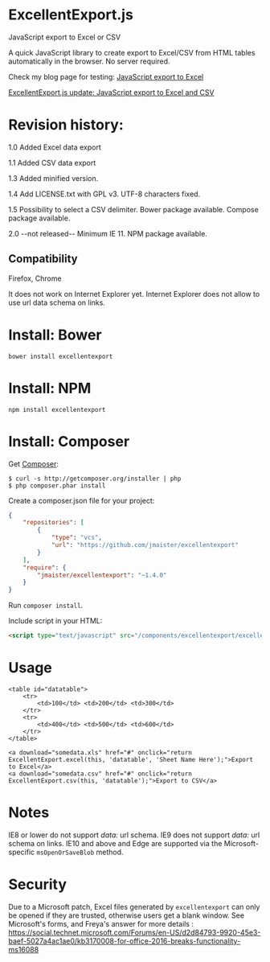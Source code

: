 ExcellentExport.js
==================

JavaScript export to Excel or CSV

A quick JavaScript library to create export to Excel/CSV from HTML tables automatically in the browser. No server required.

Check my blog page for testing:
[JavaScript export to Excel](http://jordiburgos.com/post/2013/javascript-export-to-excel.html)

[ExcellentExport.js update: JavaScript export to Excel and CSV](http://jordiburgos.com/post/2014/excellentexport-javascript-export-to-excel-csv.html)

Revision history:
=================

1.0 Added Excel data export

1.1 Added CSV data export

1.3 Added minified version.

1.4 Add LICENSE.txt with GPL v3.
    UTF-8 characters fixed.

1.5 Possibility to select a CSV delimiter.
    Bower package available.
    Compose package available.

2.0 --not released--
    Minimum IE 11.
    NPM package available.


Compatibility
-------------

Firefox, Chrome

It does not work on Internet Explorer yet. Internet Explorer does not allow to use url data schema on links.

Install: Bower
==============

    bower install excellentexport


Install: NPM
==============

    npm install excellentexport

Install: Composer
=================

Get [Composer](http://getcomposer.org):

	$ curl -s http://getcomposer.org/installer | php
	$ php composer.phar install

Create a composer.json file for your project:

```JSON
{
    "repositories": [
        {
            "type": "vcs",
            "url": "https://github.com/jmaister/excellentexport"
        }
    ],
    "require": {
        "jmaister/excellentexport": "~1.4.0"
    }
}
```

Run `composer install`.

Include script in your HTML:

```HTML
<script type="text/javascript" src="/components/excellentexport/excellentexport.min.js"></script>
```

Usage
=====

    <table id="datatable">
        <tr>
            <td>100</td> <td>200</td> <td>300</td>
        </tr>
        <tr>
            <td>400</td> <td>500</td> <td>600</td>
        </tr>
    </table>

    <a download="somedata.xls" href="#" onclick="return ExcellentExport.excel(this, 'datatable', 'Sheet Name Here');">Export to Excel</a>
    <a download="somedata.csv" href="#" onclick="return ExcellentExport.csv(this, 'datatable');">Export to CSV</a>


Notes
=====

IE8 or lower do not support *data:* url schema.
IE9 does not support *data:* url schema on links.
IE10 and above and Edge are supported via the Microsoft-specific `msOpenOrSaveBlob` method.

Security
========
Due to a Microsoft patch, Excel files generated by `excellentexport` can only be opened if they are trusted, otherwise users get a blank window.
See Microsoft's forms, and Freya's answer for more details : https://social.technet.microsoft.com/Forums/en-US/d2d84793-9920-45e3-baef-5027a4ac1ae0/kb3170008-for-office-2016-breaks-functionality-ms16088
